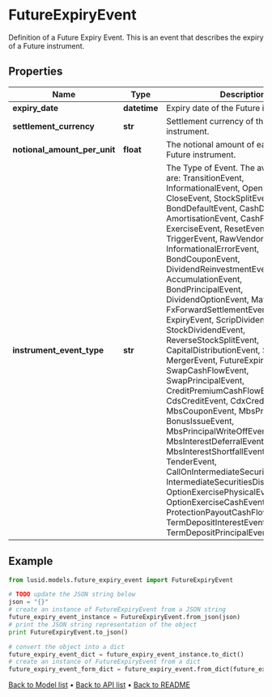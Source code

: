 # FutureExpiryEvent

Definition of a Future Expiry Event.  This is an event that describes the expiry of a Future instrument.

## Properties
Name | Type | Description | Notes
------------ | ------------- | ------------- | -------------
**expiry_date** | **datetime** | Expiry date of the Future instrument. | 
**settlement_currency** | **str** | Settlement currency of the Future instrument. | 
**notional_amount_per_unit** | **float** | The notional amount of each unit in the Future instrument. | [optional] 
**instrument_event_type** | **str** | The Type of Event. The available values are: TransitionEvent, InformationalEvent, OpenEvent, CloseEvent, StockSplitEvent, BondDefaultEvent, CashDividendEvent, AmortisationEvent, CashFlowEvent, ExerciseEvent, ResetEvent, TriggerEvent, RawVendorEvent, InformationalErrorEvent, BondCouponEvent, DividendReinvestmentEvent, AccumulationEvent, BondPrincipalEvent, DividendOptionEvent, MaturityEvent, FxForwardSettlementEvent, ExpiryEvent, ScripDividendEvent, StockDividendEvent, ReverseStockSplitEvent, CapitalDistributionEvent, SpinOffEvent, MergerEvent, FutureExpiryEvent, SwapCashFlowEvent, SwapPrincipalEvent, CreditPremiumCashFlowEvent, CdsCreditEvent, CdxCreditEvent, MbsCouponEvent, MbsPrincipalEvent, BonusIssueEvent, MbsPrincipalWriteOffEvent, MbsInterestDeferralEvent, MbsInterestShortfallEvent, TenderEvent, CallOnIntermediateSecuritiesEvent, IntermediateSecuritiesDistributionEvent, OptionExercisePhysicalEvent, OptionExerciseCashEvent, ProtectionPayoutCashFlowEvent, TermDepositInterestEvent, TermDepositPrincipalEvent | 

## Example

```python
from lusid.models.future_expiry_event import FutureExpiryEvent

# TODO update the JSON string below
json = "{}"
# create an instance of FutureExpiryEvent from a JSON string
future_expiry_event_instance = FutureExpiryEvent.from_json(json)
# print the JSON string representation of the object
print FutureExpiryEvent.to_json()

# convert the object into a dict
future_expiry_event_dict = future_expiry_event_instance.to_dict()
# create an instance of FutureExpiryEvent from a dict
future_expiry_event_form_dict = future_expiry_event.from_dict(future_expiry_event_dict)
```
[Back to Model list](../README.md#documentation-for-models) &#8226; [Back to API list](../README.md#documentation-for-api-endpoints) &#8226; [Back to README](../README.md)


